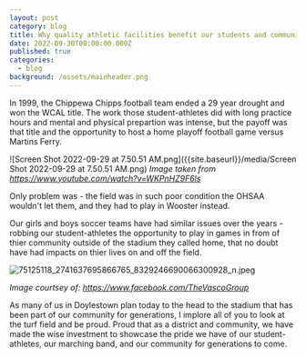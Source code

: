 ```yaml
---
layout: post
category: blog
title: Why quality athletic facilities benefit our students and community
date: 2022-09-30T00:00:00.000Z
published: true
categories:
  - blog
background: /assets/mainheader.png
---
```


In 1999, the Chippewa Chipps football team ended a 29 year drought and won the WCAL title. The work those student-athletes did with long practice hours and mental and physical prepartion was intense, but the payoff was that title and the opportunity to host a home playoff football game versus Martins Ferry.

![Screen Shot 2022-09-29 at 7.50.51 AM.png]({{site.baseurl}}/media/Screen Shot 2022-09-29 at 7.50.51 AM.png)
_Image taken from https://www.youtube.com/watch?v=WKPnHZ9F6ls_

Only problem was - the field was in such poor condition the OHSAA wouldn't let them, and they had to play in Wooster instead.

Our girls and boys soccer teams have had similar issues over the years - robbing our student-athletes the opportunity to play in games in from of thier community outside of the stadium they called home, that no doubt have had impacts on thier lives on and off the field.

![75125118_2741637695866765_8329246690066300928_n.jpeg]({{site.baseurl}}/media/75125118_2741637695866765_8329246690066300928_n.jpeg)

_Image courtsey of: https://www.facebook.com/TheVascoGroup_

As many of us in Doylestown plan today to the head to the stadium that has been part of our community for generations, I implore all of you to look at the turf field and be proud. Proud that as a district and community, we have made the wise investment to showcase the pride we have of our student-athletes,  our marching band, and our community for generations to come.
